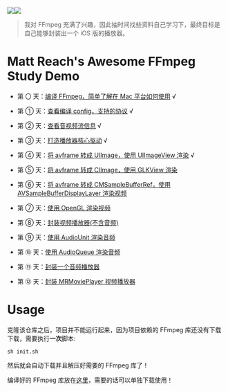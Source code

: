 
![](md/imgs/MR-16-9.png)[![](md/imgs/ffmpeg.png)](http://ffmpeg.org/) 


> 我对 FFmpeg 充满了兴趣，因此抽时间找些资料自己学习下，最终目标是自己能够封装出一个 iOS 版的播放器。

# Matt Reach's Awesome FFmpeg Study Demo

- 第 〇 天：[编译 FFmpeg，简单了解在 Mac 平台如何使用](md/000.md) √

- 第 ① 天：[查看编译 config，支持的协议](md/001.md) √

- 第 ② 天：[查看音视频流信息](md/002.md) √

- 第 ③ 天：[打造播放器核心驱动](md/003.md) √ 

- 第 ④ 天：[将 avframe 转成 UIImage，使用 UIImageView 渲染](md/004.md) √

- 第 ⑤ 天：[将 avframe 转成 CIImage，使用 GLKView 渲染](md/005.md)

- 第 ⑥ 天：[将 avframe 转成 CMSampleBufferRef，使用 AVSampleBufferDisplayLayer 渲染视频](md/006.md) 

- 第 ⑦ 天：[使用 OpenGL 渲染视频](md/007.md)

- 第 ⑧ 天：[封装视频播放器(不含音频)](md/008.md)

- 第 ⑨ 天：[使用 AudioUnit 渲染音频](md/009.md)

- 第 ⑩ 天：[使用 AudioQueue 渲染音频](md/010.md)

- 第 ⑪ 天：[封装一个音频播放器](md/011.md)

- 第 ⑫ 天：[封装 MRMoviePlayer 视频播放器](md/012.md)

# Usage

克隆该仓库之后，项目并不能运行起来，因为项目依赖的 FFmpeg 库还没有下载下载，需要执行**一次**脚本:

```
sh init.sh
```

然后就会自动下载并且解压好需要的 FFmpeg 库了！

编译好的 FFmpeg 库放在[这里](https://github.com/debugly/FFmpeg-iOS-build-script/tree/source)，需要的话可以单独下载使用！
